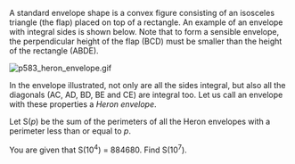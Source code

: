 <p>
A standard envelope shape is a convex figure consisting of an isosceles triangle (the flap) placed on top of a rectangle.  An example of an envelope with integral sides is shown below.  Note that to form a sensible envelope, the perpendicular height of the flap (BCD) must be smaller than the height of the rectangle (ABDE).  
</p>

<div class="center">
<img src="project/images/p583_heron_envelope.gif" alt="p583_heron_envelope.gif" />
</div>

<p>
In the envelope illustrated, not only are all the sides integral, but also all the diagonals (AC, AD, BD, BE and CE) are integral too. Let us call an envelope with these properties a <i>Heron envelope</i>.
</p>

<p>
Let S(<var>p</var>) be the sum of the perimeters of all the Heron envelopes with a perimeter less than or equal to <var>p</var>. 
</p>
<p>
You are given that S(10<sup>4</sup>) = 884680.  Find S(10<sup>7</sup>).
</p>
